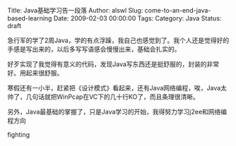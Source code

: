 Title: Java基础学习告一段落
Author: alswl
Slug: come-to-an-end-java-based-learning
Date: 2009-02-03 00:00:00
Tags: 
Category: Java
Status: draft

急行军的学了2周Java，学的有点浮躁，我自己也感觉到了。我个人还是觉得好的手感是写出来的，以后多写写语感会慢慢出来，基础会扎实的。

好歹实现了我觉得有意义的代码，发现Java写东西还是挺舒服的，封装的非常好。用起来很舒服。

寒假还有一小半，赶紧把《设计模式》看起来，还有Java网络编程，唉，Java太帅了，几句话就把WinPcap在VC下的几十行KO了，而且条理很清晰。

另外，Java最基础的掌握了，只是Java学习的开始，我得努力学习j2ee和网络编程方向

fighting

